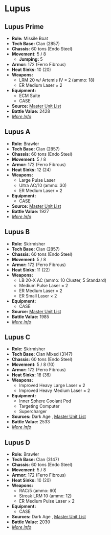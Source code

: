 # Lupus 

## Lupus Prime 

- **Role:** Missile Boat 
- **Tech Base:** Clan (2857) 
- **Chassis:** 60 tons (Endo Steel) 
- **Movement:** 5 / 8 
  - **Jumping:** 5 
- **Armor:** 172 (Ferro Fibrous) 
- **Heat Sinks:** 10 (20) 
- **Weapons:** 
  - LRM 20 w/ Artemis IV × 2 (ammo: 18) 
  - ER Medium Laser × 2 
- **Equipment:** 
  - ECM Suite 
  - CASE 
- **Source:** [Master Unit List](http://masterunitlist.info/Unit/Details/1965/lupus-prime) 
- **Battle Value:** 2428 
- [*More Info*](lupus/lupus_prime.md) 

## Lupus A 

- **Role:** Brawler 
- **Tech Base:** Clan (2857) 
- **Chassis:** 60 tons (Endo Steel) 
- **Movement:** 5 / 8 
- **Armor:** 172 (Ferro Fibrous) 
- **Heat Sinks:** 12 (24) 
- **Weapons:** 
  - Large Pulse Laser 
  - Ultra AC/10 (ammo: 30) 
  - ER Medium Laser × 2 
- **Equipment:** 
  - CASE 
- **Source:** [Master Unit List](http://masterunitlist.info/Unit/Details/1963/lupus-a) 
- **Battle Value:** 1927 
- [*More Info*](lupus/lupus_a.md) 

## Lupus B 

- **Role:** Skirmisher 
- **Tech Base:** Clan (2857) 
- **Chassis:** 60 tons (Endo Steel) 
- **Movement:** 5 / 8 
- **Armor:** 172 (Ferro Fibrous) 
- **Heat Sinks:** 11 (22) 
- **Weapons:** 
  - LB 20-X AC (ammo: 10 Cluster, 5 Standard) 
  - Medium Pulse Laser × 2 
  - ER Medium Laser × 2 
  - ER Small Laser × 2 
- **Equipment:** 
  - CASE 
- **Source:** [Master Unit List](http://masterunitlist.info/Unit/Details/1964/lupus-b) 
- **Battle Value:** 1985 
- [*More Info*](lupus/lupus_b.md) 

## Lupus C 

- **Role:** Skirmisher 
- **Tech Base:** Clan Mixed (3147) 
- **Chassis:** 60 tons (Endo Steel) 
- **Movement:** 5 / 8 (10) 
- **Armor:** 172 (Ferro Fibrous) 
- **Heat Sinks:** 18 (36) 
- **Weapons:** 
  - Improved Heavy Large Laser × 2 
  - Improved Heavy Medium Laser × 2 
- **Equipment:** 
  - Inner Sphere Coolant Pod 
  - Targeting Computer 
  - Supercharger 
- **Sources:** Dark Age , [Master Unit List](http://masterunitlist.info/Unit/Details/7628/lupus-c) 
- **Battle Value:** 2533 
- [*More Info*](lupus/lupus_c.md) 

## Lupus D 

- **Role:** Brawler 
- **Tech Base:** Clan (3147) 
- **Chassis:** 60 tons (Endo Steel) 
- **Movement:** 5 / 8 
- **Armor:** 172 (Ferro Fibrous) 
- **Heat Sinks:** 10 (20) 
- **Weapons:** 
  - RAC/5 (ammo: 60) 
  - Streak LRM 10 (ammo: 12) 
  - ER Medium Pulse Laser × 2 
- **Equipment:** 
  - CASE 
- **Sources:** Dark Age , [Master Unit List](http://masterunitlist.info/Unit/Details/7629/lupus-d) 
- **Battle Value:** 2030 
- [*More Info*](lupus/lupus_d.md) 

